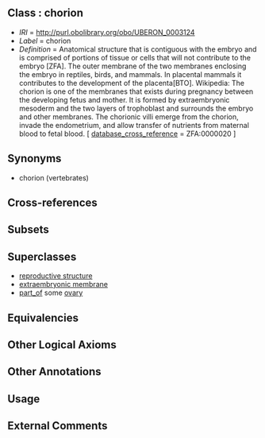 
## Class : chorion

 * *IRI* = http://purl.obolibrary.org/obo/UBERON_0003124
 * *Label* = chorion
 * *Definition* = Anatomical structure that is contiguous with the embryo and is comprised of portions of tissue or cells that will not contribute to the embryo [ZFA]. The outer membrane of the two membranes enclosing the embryo in reptiles, birds, and mammals. In placental mammals it contributes to the development of the placenta[BTO]. Wikipedia: The chorion is one of the membranes that exists during pregnancy between the developing fetus and mother. It is formed by extraembryonic mesoderm and the two layers of trophoblast and surrounds the embryo and other membranes. The chorionic villi emerge from the chorion, invade the endometrium, and allow transfer of nutrients from maternal blood to fetal blood. [ [database_cross_reference](../../ef/oboInOwl#hasDbXref.md) = ZFA:0000020 ]

## Synonyms

 * chorion (vertebrates)

## Cross-references


## Subsets


## Superclasses

 * [reproductive structure](../../UBERON/56/UBERON_0005156.md)
 * [extraembryonic membrane](../../UBERON/31/UBERON_0005631.md)
 * [part_of](../../BFO/50/BFO_0000050.md) some [ovary](../../UBERON/92/UBERON_0000992.md)

## Equivalencies


## Other Logical Axioms


## Other Annotations


## Usage


## External Comments

